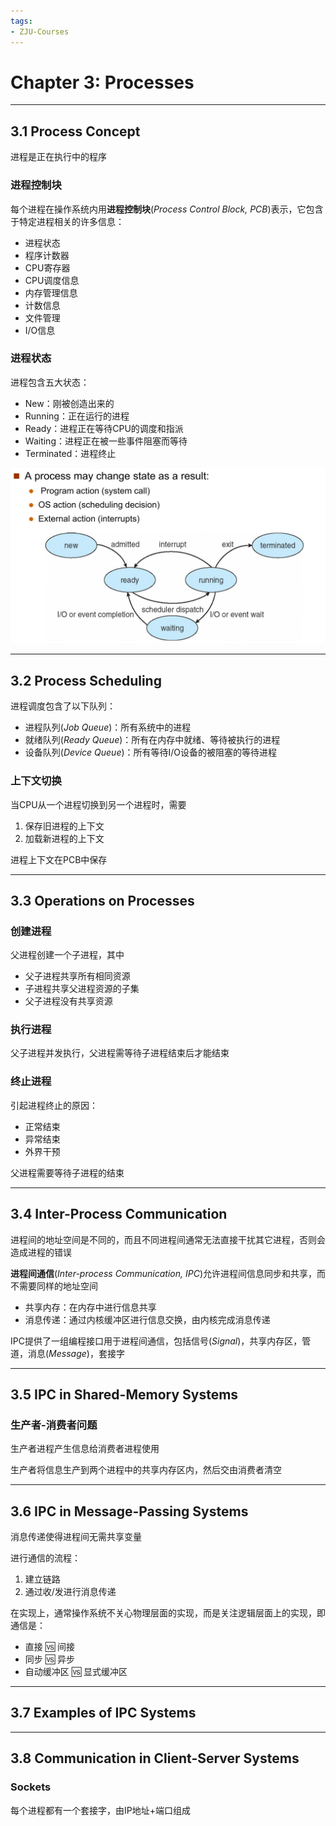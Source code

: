 ```yaml
---
tags:
- ZJU-Courses
---
```


# Chapter 3: Processes

---

## 3.1 Process Concept

进程是正在执行中的程序

### 进程控制块

每个进程在操作系统内用**进程控制块**(*Process Control Block, PCB*)表示，它包含于特定进程相关的许多信息：

- 进程状态
- 程序计数器
- CPU寄存器
- CPU调度信息
- 内存管理信息
- 计数信息
- 文件管理
- I/O信息

### 进程状态

进程包含五大状态：

- New：刚被创造出来的
- Running：正在运行的进程
- Ready：进程正在等待CPU的调度和指派
- Waiting：进程正在被一些事件阻塞而等待
- Terminated：进程终止

![](assets/States.png)

---

## 3.2 Process Scheduling

进程调度包含了以下队列：

- 进程队列(*Job Queue*)：所有系统中的进程
- 就绪队列(*Ready Queue*)：所有在内存中就绪、等待被执行的进程
- 设备队列(*Device Queue*)：所有等待I/O设备的被阻塞的等待进程

### 上下文切换

当CPU从一个进程切换到另一个进程时，需要

1. 保存旧进程的上下文
2. 加载新进程的上下文

进程上下文在PCB中保存

---

## 3.3 Operations on Processes

### 创建进程

父进程创建一个子进程，其中

- 父子进程共享所有相同资源
- 子进程共享父进程资源的子集
- 父子进程没有共享资源

### 执行进程

父子进程并发执行，父进程需等待子进程结束后才能结束

### 终止进程

引起进程终止的原因：

- 正常结束
- 异常结束
- 外界干预

父进程需要等待子进程的结束

---

## 3.4 Inter-Process Communication

进程间的地址空间是不同的，而且不同进程间通常无法直接干扰其它进程，否则会造成进程的错误

**进程间通信**(*Inter-process Communication, IPC*)允许进程间信息同步和共享，而不需要同样的地址空间

- 共享内存：在内存中进行信息共享
- 消息传递：通过内核缓冲区进行信息交换，由内核完成消息传递

IPC提供了一组编程接口用于进程间通信，包括信号(*Signal*)，共享内存区，管道，消息(*Message*)，套接字

---

## 3.5 IPC in Shared-Memory Systems

### 生产者-消费者问题

生产者进程产生信息给消费者进程使用

生产者将信息生产到两个进程中的共享内存区内，然后交由消费者清空

---

## 3.6 IPC in Message-Passing Systems

消息传递使得进程间无需共享变量

进行通信的流程：

1. 建立链路
2. 通过收/发进行消息传递

在实现上，通常操作系统不关心物理层面的实现，而是关注逻辑层面上的实现，即通信是：

- 直接 🆚 间接
- 同步 🆚 异步
- 自动缓冲区 🆚 显式缓冲区

---

## 3.7 Examples of IPC Systems

---

## 3.8 Communication in Client-Server Systems

### Sockets

每个进程都有一个套接字，由IP地址+端口组成
